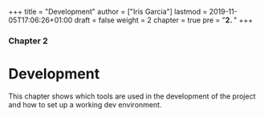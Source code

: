 +++
title = "Development"
author = ["Iris Garcia"]
lastmod = 2019-11-05T17:06:26+01:00
draft = false
weight = 2
chapter = true
pre = "<b>2. </b>"
+++

<h3> Chapter 2 </h3>
<h1>Development</h1>

This chapter shows which tools are used in the development of the
project and how to set up a working dev environment.
